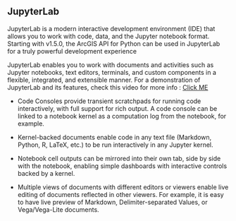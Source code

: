 ## JupyterLab

JupyterLab is a modern interactive development environment (IDE) that allows you to work with code, data, and the Jupyter notebook format. Starting with v1.5.0, the ArcGIS API for Python can be used in JupyterLab for a truly powerful development experience

JupyterLab enables you to work with documents and activities such as Jupyter notebooks, text editors, terminals, and custom components in a flexible, integrated, and extensible manner. For a demonstration of JupyterLab and its features, check this video for more info  : [Click ME](https://youtu.be/A5YyoCKxEOU)

- Code Consoles provide transient scratchpads for running code interactively, with full support for rich output. A code console can be linked to a notebook kernel as a computation log from the notebook, for example.

- Kernel-backed documents enable code in any text file (Markdown, Python, R, LaTeX, etc.) to be run interactively in any Jupyter kernel.

- Notebook cell outputs can be mirrored into their own tab, side by side with the notebook, enabling simple dashboards with interactive controls backed by a kernel.

- Multiple views of documents with different editors or viewers enable live editing of documents reflected in other viewers. For example, it is easy to have live preview of Markdown, Delimiter-separated Values, or Vega/Vega-Lite documents.